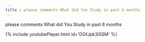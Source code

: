 ```yaml
---
title : please comments What did You Study in past 6 months
---
```


please comments What did You Study in past 6 months



{% include youtubePlayer.html id='DGfJpk3i5SM' %}
